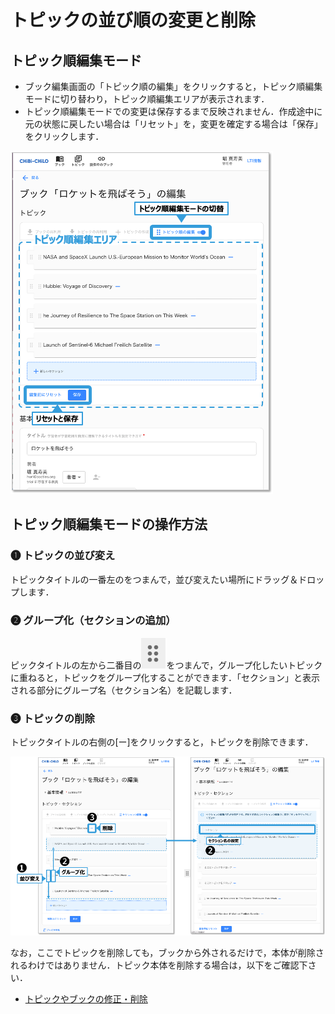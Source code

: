 # トピックの並び順の変更と削除

## トピック順編集モード

* ブック編集画面の「トピック順の編集」をクリックすると，トピック順編集モードに切り替わり，トピック順編集エリアが表示されます．
* トピック順編集モードでの変更は保存するまで反映されません．作成途中に元の状態に戻したい場合は「リセット」を，変更を確定する場合は「保存」をクリックします．

![](<../../../.gitbook/assets/image (441).png>)

## トピック順編集モードの操作方法

### ❶ トピックの並び変え

トピックタイトルの一番左の<img src="../.gitbook/assets/image%20(112).png" alt="" data-size="line">をつまんで，並び変えたい場所にドラッグ＆ドロップします．

### ❷ グループ化（セクションの追加）

ピックタイトルの左から二番目の<img src="../../../.gitbook/assets/image (112).png" alt="" data-size="line">をつまんで，グループ化したいトピックに重ねると，トピックをグループ化することができます．「セクション」と表示される部分にグループ名（セクション名）を記載します．

### ❸ トピックの削除

トピックタイトルの右側の\[ー]をクリックすると，トピックを削除できます．

![](<../../../.gitbook/assets/image (391).png>)

なお，ここでトピックを削除しても，ブックから外されるだけで，本体が削除されるわけではありません．トピック本体を削除する場合は，以下をご確認下さい．

* [トピックやブックの修正・削除](broken-reference)
